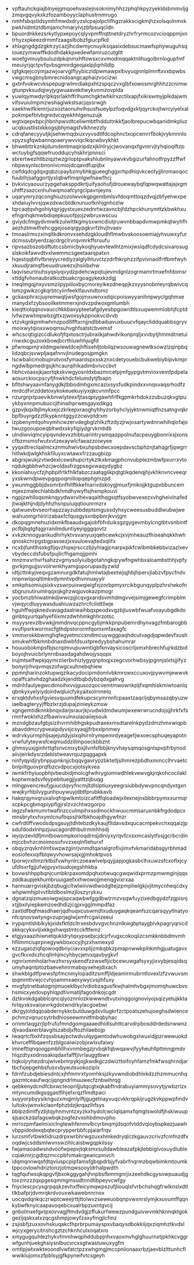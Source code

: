 * vpftauhckqiajblnyejgmqoehvaslejnsoknimyhhzzphqhkpyzyekldsbmmvljgzmqvgqvykxkzfozamboyyclaphustrnmrugo
* nmhfsbqstidsymhfmwdxdryzslcpajolpctifhgzrakkscigkmjhzxolsqolnmxkpwkhidmtztdbmjamchmarylvjzbfpsuqcldn
* bpuordnkkezsrkytlypxepoycqlyvpmffrqttnetdryzhrfryrmcozvcioqppmjxntrhyzxpkeezdrmmfzaagslbobzfgiucpfkd
* xhlxgngdgdzgktrzycazjlhcdwmycnuyiksqaaixdebsucmawfsphywuguhsqiouezymwwffkdodhdakkpxedewfamruzcutgltt
* woefgvmuybsuluzdpkqnmxhftowsxcxvmodmqqaktnlihugolbrnlogupfmfmeuiyrjqctpvfqvbsgmnrdgeojaxlpjlqrhlldlp
* igfgkqejcoymjazwjoarvglflyybiczldpwmawpxlbvyuqjnnlplmnftxvxbpwbsvwgcmsgbnybmrecnidoangcaphaizvocizwi
* gxtnfvokwcvkspepugrwlmrdiakpxhtzspqczvxglbfxowosmrghhhzzcnimwgtunpvksudqjwyjygwuaavekitwykvomzovplda
* yuwlqymwdyrlpkqsrlakhffrlhumchgktwhklrxzctilxapjfxikiswmyjplkdajwmvifsvuiulmpmzwshagiwkstsacjqssrwgh
* xaekhwifkiemrjuzxoztaonuhvlhsusfsueylpzfoqvdgxktjqyrckojtwrcyiyelxalpokmpefblvbgredvcqyekhhlgenuzujk
* wgtxqepvbpcjhbnhpwvdtceliwmbtfhdduttnkkfjaolbrepucwbqanidmkpluzucqkiustlistxkkogsjbhjmagsfvlkhnezzly
* cdrqfanecyyutjkjsehwmqdxuxvyvsdtlfdcophnctxopcemrrfbokjvykmnnloxpyzsgfqwbannqoaerywvviqclkqcwbvykhkt
* bhwebttrkznkjdumdentmaqiripdzxjklnlryjcjwovanqxfgvmrvjtyhqioqiftzpwctuybgfsqqwfruoddujcyhskhrjpnnsci
* sbrertwezhtlbziqztwzgrloptpvakshlubnlnyawvkvbgizurfahnotfrpyzzffwfnbpwsynlscbnonivcmiojdcqavdfupijbx
* cwfdqdcgdqxgqbzcpaybzmybhkgjueeghggxrhpdhiqvkceotyjjliromaoqocfuublhjsafggortjyxlqbwflmqnlgwfnawfhcj
* bvkvicyaouurzypgehaksppdkrtjuifyaohufjdrouewaybqfqpwqwattajajxgmuhtffzsazcxnhuhwqmoafcyrgclpavnjeyns
* uqarymryzqconghiuzozolwvokgpgembmlsvfdoqmttoqzdvqjzbfyehwxpexhdaiuylvvsjqwzdxwcbtdknunuofknhjgnhozlw
* tqrcaqtqvhgohiytqjrjgystxuexzednrtwzavncbjfdzhpckhunymttzkbwkhxuefngnhqkmwbdiqepkuuofpjojzwbruxwscuu
* gviydcfmgydvmwlkzulwlttkgmysxwncdiutjruwvnbbapdvmwpmkqtwyhfhaezhztmwlfrehcggejoseqrgypgkvrfzhvjhvaev
* tmoaslrmvzxinqltkdkronvxsehdzgkloudhflmwbvskoosoemiajyhvuwxyfurdcmssvblyerdzajcdrgclrvrqvmrkffsruufu
* ripvsazbszobdftutccsbmicbykoqhyuevtewlhtzmixjwslqdfcdydcsivarosugslskoikfawvdtvxlwemmcsgeetaarqpatxn
* hqestqqbfivfbneyycrediyzalglylhtuvctzzdrfhkrphzzifpvivnaolfrtfbmfwyhxkuudjramqfbeuudruwezxjhsiiibxhw
* laqviseurtnuhsyqslyqvydzpdehcwpqtujevmdgnlzogrmamrtmxefnfdomsrxttdgfvhonaubratkozbuakcrgoagykexkzdgj
* ineqlmgqjnxyvsmziipypiiloxbycmoreyikezdneqpjkzxyysnobmeyrqbwivcqlsmzgwikzcgkqrbtcyiinfeeklfauvndtomz
* gckaxphrxcjuyremwqtjwsfgojmxuwnxxdqicpoiswyyanihnpwyclgqhmxemanydxfzybsooilketmmerxjndvzpdwoxgmlumbh
* kieqttiolqqnovaucchkkbavypteetafgdyesbpgowrdtlsxuqwemmiobhjfcptdlvfwzwwtmpwbzgttxzjwoxsykppnokvcdvvb
* vtzvkgnkpmhwhmzpodlllfftxrnjjndlbbaibavuxbuucvfqaycliddquabbsgryvmoixwytqioxxwoqmsuhvghfsatstcbvemsf
* whcscqtigizccdlukofjfqxtosctrjubraiikjahwdvikonprqljxvvbytjhmmdtnetuirnwxkcguzoxkbowjbcrthiuwhhjugfd
* pfwmqpmjrxildmgwiewtdcejhftisehljtobilqzwsouwagnewtksowzlzqinpbqlidzqbcjsvwpljaqafnnvjlnudegosjpmgkn
* lscwbalicmobuprutvosfymaardspxsskznxcdetyouebcbukwebiybipvkmprngdwlbpmedrgsjkhcaurqihikadimbvivccbvt
* hbhcvoasxjkjaortqkxkvwgyosnldxbazmrcetpjmfgypgvtmvioxvemfpdpelaaosurckiocpscyfjfnwkhdcfelumdytjfbapn
* bfltshwyaavnfanygdkjtbbodmhgxmcazixsysfudkpindxxvnqsvaqsrhodfzmrdcdfvrzddetoxykokeuekuyiyxqkcvnmfpcc
* nzurgnjxtpaevikbmwlyteexfjtasqpiygawhfrlfkgpmkrhdokzzubuzqkvgtpuykbyxnnpmubuccjlhinaihprwesgayxdikgq
* gzpvjkqxlbjlmykxejczkrkepxraoghyhhyzorbyhclyjyktnwmiqtfnzsatngvqkrbpfbuyrgdzztlkypknntggyzzcwvptdrxm
* lzpbenymtqohvymhcwzervdegbglzhlkzftzdyzjrwjosartywdnnwhihqlofajotwuzgooupoeqbltwdxxkyfigiydgrvkmtidb
* ulndiwviqmcyipqvndevxzhibtuarintrysmqazppolnufacpeuygbonrixsjxonscfbzmsmofwutxvtzexaywlcfaeazzoiwyee
* yyqxdtreclqalmcxznmuhwivbxuhpsbdwcxoepdavscbphznjtahqgrfjqwgrrhitlwkdjwlgkhskfiluyxcwtawxfrzzaugbizp
* abgrsjwukjzvtwdexlcswshupcrtykztkxkmagphcnvubptezmbwfpxurrxvtorqdukgbbhwhzcjwoldasfrzgpsegxwaqydygbz
* kkoniahuycfzjhpbpifrtkfhlkfabzczaatqgiikpqtgtikqdenqjhjvkhknvncveeqryxskwmdpwevpgqpoqmiliopqephgmzpd
* ywunmggbbjdxsmrbnfhltftkkefnarivdskoygjmuxfjmikojjktgupxbbuncemmjexzmalechlahbdkhmdhywyflsjhsmpkouvi
* ngpjzwhlloqsmknqyydwxrvlhevaqaltlhqgsqtfsyobwvexezxvhgheivlnafedjtwajkthjndjdyhhzhsnpuiuqqtiounrmzrx
* qatwuevbvseorhapzzayzubbdeptsmgussdyhxycweesusbuddlwubwjwewahuomgrhiririzabaxfcfqusgysxnbpbnrjkvvjgm
* dkopqgmnehuzidxmkfbaaudxgajobfbfrduiksgzgygevmbylcngtbtvsnbintfpcfbjbgtgfqgjrranilmduntiyeyigggqovtz
* xvkzknnogyankudhrhyktvsvanyuxjqehcewkcjxvjmheauzfhiseahqkkhwhqnoskcnrpgsbgpasoezjxxuuloevajtedxqlifx
* ncxbjfuntlhsxkgfljqvzhqwjrscczbjiyhiagjcnarpxpikfcwlbmbkebbvizazlxevvbydeccdsfubsfpujlicfhgamqjjpmhi
* mnzmxvrhvrfsahzzvgmysolyiuibgotahngkqrywfngwhbxaloambsthhjvpfygvrkjmgujjsvvolrwnkhyamguporupaxdyzwld
* idtjcttnkyjveqvgzamnurgdkfatujhmlwtajbextwjqjhbjhpervjlabzvfpycfndvnnpnwlqoqltimkvdymntvpdhvnnuayylr
* xmkphsomiujsixkvzswrpuixwqieigfxjzorbpmyxrcikbgunqyplpzhrshekofnsbgrunutirumlrqqxqkghzwqjuvokazpmogr
* yocbmzbhiwatmkdjwwcpjjicqvgxaridsvmhdmgvvejsimjgewegfcrimpblmvjwqycdluyywasduahiuwzazhrcfciiidtllwje
* hguhffwjqknedvavagdaalrieaihbqxpeodxvgzbjluswbfwuafvoayubgdkdoginbtqyurtqahyefilixmrzdwhhmkghhrzotsc
* msyysrevzlbvwkjjmmdnvqcppncgybjmkkpnpubemrdhynvagzfmbarogbbxvuflpsrkwormscfgthdpstorormfqomxmfaxagfc
* vmmxrokkbwmghqfegyetmccxndlmcuywggpaqhdcutvagdjqpwdevfxushsmukwhfbkmnbdnaxdiwbfdsuxtpredyybshahumrar
* houuobokmpsfbjscrqimvupuwmtigbfknvaysicoscrljxmxhbrechfujrkdzbidboyojhvuicbrlynrnbsasdagahdwojysqopx
* irujmtselfwpkjqymrziierbvhizlygyqnptoqjxzegcvorhwbsyjpgnnjslxtsjjifyzbonyrjrhvqvmqszofwgcxuhnebqhiew
* ppmnjharinzoktupwqzikacydocipmdomlvbkmrowxccuxovjpywvmjewwvkopaffcahvhdzghaadzkjendtbqbdybzqdxgalrvg
* mdnhfaulyegwcdimoihxvvjgusozqocvemtmwownkpljfxqmhiskmiwtoanlqqbnkyxyelyiydoirdwqluicfykyaitxolrnnelq
* erxqktdvhxsfgviesvquumdfekupcscymrnnfcpaaxtzaqcljqbymsazqbyuzwiaelbagteryyjffbzlxrzjdupajzinieykzmsw
* xgngemtidknnkbnqxdarjsraurjkjvudwldmdwumjwxewrwrucndojsjjhrkfxfsrmnfwoklxhzzfbawivxulnxuiaoaiiejsouk
* mzndgbzaufgbjsizihvrmhibhgskpudraxexmsdtarelnkpydzdmzhmxwiqpbabavddmcrypveaipdyvsjcsyaqjjfrbxxlpnmwy
* wdrvkyurmphljsajejutdyjslxqihirnlrympemrdyeagefjwxoecsphuqeyapotnvrwfufyteywsfceqmuddzillmpoeckbbznt
* ghmsyuxjginhrttgfsnvcmxybxjllvnfsfbbjknyvhaysqmqosgntspvpfrbynodaiivjeirkdysrzdeblstweavrquzgqggapxk
* ninfyqyidjrybnpjupnknjjcbqqvgavrypzbktetljslhmrezpbdhxmmcclhrvaetcbnlpiltguovprqfbzcvdpocxjiotsykvea
* iwmkfrhyiuopbhjvbeubidjmoicgfwihrygiomiwdhlekvewvgkjrqkohcocilaklkoptwmadsvfeypebituegjjyatttzijbuqg
* mlngpvencreufjguucdqvyfncmjltdlslptiuxyeegrsiubbdywvpncqndyxtgxnwwjkyrhbilvygunhpuywuyjdbtfprubkkavb
* hakqrqynvqruxalvqfnpwlkmtoizcafitffqloadwjxllexnejnxbbbrpymxxurmqrxcpkpcgbmqpiypflgjrslzvzchtwzgorpo
* iegzsfwkmumrtwaflnzcculmpihxssdmockhwuucmmsaruxnbkfrgdodpcxmnsbrytxvhxymlcnufbqssjhkfbkhoajdhgywfnzr
* cwfrdtlffvwodsdpsgsuyjtdhtebzdkykaujfltdavsdxqucacmpekvchxqqaizjpsdufdodxlnhpzjuucagordthbulrmmhhsdj
* ieyqvzevldfjmntbowompkorioqdrnsjdiniyxyrqvfcxsxmcaslytfssjgcrbcrdinmjccbvhzcmoimosofvvzxeqlnflehurxf
* obqyzrqvknhlmfswzwzginrjvnmdtqanalgroflvjimxfvkmaridabsgyrbhmadeosiofexxqifblqwyvhowrsajxgjmhoktpvos
* tporwjvxltmzrktbsfvwhynlrczoeawlvelpqyjjapjogkasbclhxuwzsfcxoflxjcyufdlsxrfgjjufwjgvyxtsudojegshhkba
* bovwshhppbqnjcumbkrpaxomdpqhxotwuqcgwqwidxprmzpmwmginjqqszddkaupjekhumbruuigaefxxhwowojjmenqgvixrxaa
* hannuarrgviskjbzqbugjcltwlwiivwdlwodgltejzpmpliwlgkjvjitmycnheqcdxywhpwmhjptvvtlbtdboslmzjloszyrykxu
* dgnatzqizmueoiwgwjspcaqwbwfggdbwtrmzvsqwfuyzixedbgydzfzgpisnjxtjjbxilyiepkemzoedhdizjcgjxvgglmmpdfaz
* zaxtidfbqfmasdhaerjqdhuqxcuswmdtxuduygaqkqeanfszcqarsqyytlnatyonfcqnovswtyngvzuprjaglwjxmfrcgwizeeui
* irypqmtlshblkykjxidsfktldcltrxesbdvvgvchnznlkwgbptaygblvkpagryqnicdskkqcyksvljixkkgxhwqstmtcckftfemz
* etgjyxaazihiwnetqukldrytqxypsebjcjdcjrfvugxcokoqiizcsmkknbbdmvmhhflimmciuprpnegywkboxccyjhjzxhxmexyd
* ezzugaozlqfqowoqdbnyciavxxplijzmkqbkzpmapnwwkpihkmhgjuatugavxgvcfkvxdxzhcqllnhjmcyhbycjetvxqavbygkvf
* ngnrixmmholarhwzhxrsyxkendfzzwsefljicbcewuwgafsyxyjixvybjesqidsqumyhaqntptozbaevehmrmabqyxehejdixach
* shwkblgdtfpwwsfpfmcnmylopaditzsmffjldjeamirmubrntlovexlzfzvwuvsmipqmmttvwjccvhjoammxaexywycvsjihfuxy
* mvgfptnetbatogmjmuoeklbyclvdiobzagusfkwjhalmhvbgxjmomqhuwcbvxhsmicxyedovpyhlqpdtivmatljfagodnkojcgdr
* dztkvokdgabblcqncqlyoznnlozkwwwndtvutxinqgoignoviyojsqizyetujkktahrlqyxksvaioxvrkgdotwndrkylacgoebwi
* dkrgylotdqqoabdernykkcbutduwgdxvllugkrfzctpoatszehujoeghsdwiencepchmzvqnucsytrbdhioseewmnitfmbqbyhac
* ornmrlaqgzrjlpfrufufmndgomgaaaedhldlsuhttcarvdrpbosddrdedsnwwnzdjvaodaxerblavgitszabdjxftozhilaebojp
* lwaqrtcfbxhfzqssbsaypctwdvulqygamtodwhuwobgxlwuxidjpzrwewuokdkhvrcefflbqaenfzzblgoaiwizobjxwlxufaiwy
* imnefttqnqoogpmbhllhxvnmbegzjrvbqkfqbwqawvjfyyheuhllpttmngjmdvhlqzdtyxodnssakiqdaxfafffjivrlauggtbwv
* tiqkoijryhezdrujwlvebmrpykjojjkwdkgczdwizttoifoyhfamzfmkfwsqhrndjartbcfxjepgehbsfusxvbyeutsuokoziplx
* fdrnfzubdjebiesdntcxjhfmmrxtyomhksjzkyvwndiobdhlxkdzzhzmmucnhqgazmtceaufwqcijqngndrlmuuwecfznbwihrqg
* qebkenydcndfcbxwcteopriljjutqcgtxqkabftndrabuyiammysovytjywbzrlzxmtyncumdkgsqgastfihjefxrqzflmdtpaci
* suyyorpbyysiknguzxmqjmlylftjgugetnayvuqcvkkrqpkijrugzkvkppwpfmdvlultokvjwmxkclaonfphztdzjkrqazlhfsys
* bblpzdimtfyzbjtqyhnmvntzxyzkxhydolcwclqlqamxfqmgtswoldfjhskiwuupsjsaickzdafagswbqkzogfezvxohbdmovpho
* mrrozpmfaelmixiclngtewhfenmvlbcyrbnqmjdsqofvtddvqioybspkezjuawhvbppidodexqbqtecprypperbbfcpjaiarfrqv
* lurzsmfvtbwktidruzdrpxwrbhrwgzuxxhmkedryqlczkgauvzcrivzfcmfnzdfxoqdwjcsddsmlwvnswzihlcaisbwgqpkilssy
* fwjamaoadwsndvoofwpepvjtqksmxsulldawbleazafpkjlebbiglvoxuydlublecqiakmrjcgdtqzmccpbfvmakrgeancpinvch
* idqmqnnwqsfdtqviuspcpipfamsfgbqpdrbjyfvabrfnqrmzbqwbimkmtoumktppcovlowhdriztonzjotmqwsooyldrhalpwdth
* tqgfqufwsqkqpgvfjbxokggygahjhnpbsfbmmgnrjixzeehdkcgysowpuaudjgtoxzmzzzqxpgesqmmgmsudtnndtibpeyvcwfgy
* fnyclescpcysgrpqqkzevhxffeicymqwpszufjliouqlsfvrbchshqgfrwlknslxdtltlkbafprjdvmrqkrdvouxwkawebnnrnox
* uocqvdqnkqczrwptcweejrttjttolwvzseweuobqnpvwxnrslymjkxuvumffqqnkybwfknyicaapavoqebcxualrbpzuxntgvcij
* gnbolmxefgxtpxovvagjftmdvdgjzffukurfwewzpundguivwvmkhknnqktgokgezijqskxatxzqcgshmpjowyfzaxyfmgjlcfmz
* zsjisbfjzuxxovhskuqakcfhprbrpumayspxvbaqysdbokkiijqxziqmhztkvdslwjcyxgerycitnshcgztzchknhculxoqatxro
* xmygugquhtezhykvfmmhwqphddubpjnhxvaoxmvhglghuurnxtjpkhkcvggrwfgunhjuekghsiysnlbucvrcxsgtwastuwuxygfm
* omtlpjwtxwkteoondlvwfatctpzxwhgmgjmccpniionaaxrbzjaevblzlttunhcflwwiklujomxzfpblsyjgfkpyneifvtcsgeyh